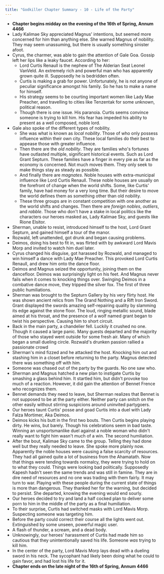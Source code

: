 ```yaml
---
title: "Godkiller Chapter Summary - 10 - Life of the Party"
---
```

- **Chapter begins midday on the evening of the 16th of Spring, Annum 4466**
- Lady Kalimae Sky appreciated Magnus' intentions, but seemed more concerned for him than anything else. She warned Magnus of nobility. They may seem unassuming, but there is usually something sinister afoot.
- Cyrus, the charmer, was able to gain the attention of Gale Goa. Gossip left her lips like a leaky faucet. According to her:
	- Lord Curtis Renaull is the nephew of The Alderian Seat Leonel VanVeld. An extremely rich and powerful man who has apparently grown quite ill. Supposedly he is bedridden often.
	- Curtis is making a grab for power. Unfortunately, he is not anyone of peculiar significance amongst his family. So he has to make a name for himself.
	- His strategy seems to be courting important women like Lady Mae Preacher, and travelling to cities like Tenzentak for some unknown, political reason.
	- Though there is one issue. His paranoia. Curtis seems convince someone is trying to kill him. His fear has impeded his ability to present as a well composed, noble lord.
- Gale also spoke of the different types of nobility. 
	- She was what is known as *local nobility*. Those of who only possess influence within their own city. These local families do their best to appease those with greater influence.
	- Then there are the *old nobility*. They are families who's fortunes have outlasted multiple, significant historical events. Such as Lord Grant Septurn. These families have a finger in every pie as far as the economy is concerned. Not much moves them. They only seek to make things stay as steady as possible.
	- And finally there are *magnates*. Noble houses with extra-municipal influence like Lord Curtis Renaull. These noble houses are usually on the forefront of change when the world shifts. Some, like Curtis' family, have had money for a very long time. But their desire to move the world defines them as something other than old nobility.
	- These three groups are in constant competition with one another as the world shifts and changes. Then there are *foreign nobles*, *outliers*, and *rabble*. Those who don't have a stake in local politics like the characters our heroes masked as, Lady Kalimae Sky, and guests like Rione Elsitor.
- Sherman, unable to resist, introduced himself to the host, Lord Grant Septurn, and gained himself a tour of the manor.
- Rozwald, left unattended, got drunk and began causing problems.
- Deimos, doing his best to fit in, was flirted with by awkward Lord Mavis Morp and invited to watch him duel later.
- Cyrus changed his disguise, got harassed by Rozwald, and managed to win himself a dance with Lady Mae Preacher. This provoked Lord Curtis Renaull, and drew him onto the dance floor.
- Deimos and Magnus seized the opportunity, joining them on the dancefloor. Deimos was surprisingly light on his feet. And Magnus never fails when it comes to knocking things over. Swinging Deimos in a combative dance move, they tripped the silver fox. The first of three public humiliations.
- Sherman was brought to the Septurn Gallery by his very flirty host. He was shown ancient relics from The Grand Nothing and a Rift Iron Sword. Grant displayed the swords amazing self-repairing quality by slamming its edge against the stone floor. The loud, ringing metallic sound, blade aimed at his throat, and the presence of a wolf named grant began to twist his perspective. Causing him to short circuit.
- Back in the main party, a chandelier fell. Luckily it crushed no one. Though it caused a large panic. Many guests departed and the majority of those who stayed went outside for some fresh air. Many of which began a small dueling circle. Rozwald's drunken passion rallied a passionate crowd
- Sherman's mind fizzed and he attacked the host. Knocking him out and stashing him in a closet before returning to the party. Magnus detected there was something off with him.
- Someone was chased out of the party by the guards. No one saw who.
- Sherman and Magnus hatched a new plan to instigate Curtis by smashing a glass behind him. It startled him, but didn't provoke too much of a reaction. However, it did gain the attention of Bennet Frence who recognizes them.
- Bennet demands they need to leave, but Sherman realizes that Bennet is not supposed to be at the party either. Neither party can snitch on the other easily without stirring suspicions around uninvited partygoers.
- Our heroes taunt Curtis' posse and goad Curtis into a duel with Lady Falza Mortimer, Aka Deimos.
- Deimos kicks his butt in the first two bouts. Then Curtis begins playing dirty. He wins, but barely. Though his celebrations seem in bad taste. Winning an unsportsmanlike duel against a noble woman who didn't really want to fight him wasn't much of a win. The second humiliation.
- After the bout, Kalimae Sky came to the group. Telling they had done well but they really needed to leave. She spoke more plainly now. Apparently the noble houses were causing a false scarcity of resources. They had all gained quite a lot of business from the Ahamatath. Now that things were tending towards normalcy, they were trying to hold on to what they could. Things were looking bad politically. Supposedly Kapesh hadn't seen the same trends and was still in famine. They are in dire need of resources and no one was trading with them fairly. It may turn to war. Playing with these people during the current state of things is more than dangerous. They thanked her for the warning, but decided to persist. She departed, knowing the evening would end sourly.
- Our heroes decided to try and land a half cocked plan to deliver some porn to him in the middle of the party as a final humiliation.
- To their surprise, Curtis had switched masks with Lord Mavis Morp. Suspecting someone was targeting him.
- Before the party could correct their course all the lights went out. Extinguished by some unseen, powerful magic user.
- A flash of thunder, a scream, and a dead body.
- Unknowingly, our heroes' harassment of Curtis had made him so cautious that they unintentionally saved his life. Someone *was* trying to kill him. 
- In the center of the party, Lord Mavis Morp lays dead with a dueling sword in his neck. The sycophant had likely been doing what he could to gain favor, and had lost his life for it.
- **Chapter ends on the late night of the 16th of Spring, Annum 4466**